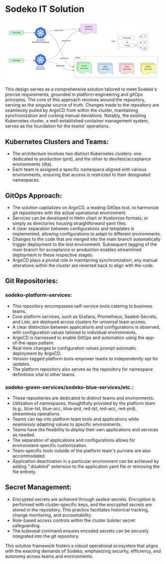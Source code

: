 # Sodeko IT Solution

![Repos](sodeko-repos.png)

This design serves as a comprehensive solution tailored to meet Sodeko's precise requirements, grounded in platform engineering and gitOps principles. The core of this approach revolves around the repository, serving as the singular source of truth. Changes made to the repository are seamlessly pulled by ArgoCD from within the cluster, maintaining synchronization and curbing manual deviations. Notably, the existing Kubernetes cluster, a well-established container management system, serves as the foundation for the teams' operations.

## Kubernetes Clusters and Teams:
- The architecture involves two distinct Kubernetes clusters: one dedicated to production (prd), and the other to dev/test/acceptance environments (dta).
- Each team is assigned a specific namespace aligned with various environments, ensuring that access is restricted to their designated namespaces.

## GitOps Approach:
- The solution capitalizes on ArgoCD, a leading GitOps tool, to harmonize git repositories with the actual operational environment.
- Services can be developed in Helm chart or Kustomize formats, or simply as directories housing straightforward yaml files.
- A clear separation between configurations and templates is implemented, allowing configurations to adapt to different environments.
- Changes to the code that are merged into the main branch automatically trigger deployment to the test environment. Subsequent tagging of the main branch for acceptance or production enables streamlined deployment to these respective stages.
- ArgoCD plays a pivotal role in maintaining synchronization; any manual alterations within the cluster are reverted back to align with the code.

## Git Repositories:
### sodeko-platform-services:
- This repository encompasses self-service tools catering to business teams.
- Core platform services, such as Grafana, Prometheus, Sealed-Secrets, and Loki, are deployed across clusters for universal team access.
- A clear distinction between applications and configurations is observed, with configuration values tailored to individual environments.
- ArgoCD is harnessed to enable GitOps and automation using the app-of-the-apps pattern.
- Real-time changes to configuration values prompt automatic deployment by ArgoCD.
- Version-tagged platform tools empower teams to independently opt for updates.
- The platform repository also serves as the repository for namespace definitions vital to other teams.

### sodeko-green-services/sodeko-blue-services/etc.:
- These repositories are dedicated to distinct teams and environments.
- Utilization of namespaces, thoughtfully provided by the platform team (e.g., blue-tst, blue-acc, blue-prd, red-tst, red-acc, red-prd), streamlines operations.
- Teams can tap into platform team tools and applications while seamlessly adapting values to specific environments.
- Teams have the flexibility to deploy their own applications and services as needed.
- The separation of applications and configurations allows for environment-specific customization.
- Team-specific tools outside of the platform team's purview are also accommodated.
- Application deactivation in a particular environment can be achieved by adding ".disabled" extension to the application yaml file or removing the file entirely.

## Secret Management:
- Encrypted secrets are achieved through sealed-secrets. Encryption is performed with cluster-specific keys, and the encrypted secrets are stored in the repository. This practice facilitates historical tracking, change monitoring, and accountability.
- Role-based access controls within the cluster bolster secret safeguarding.
- The kubeseal command ensures encoded secrets can be securely integrated into the git repository.

This solution framework fosters a robust operational ecosystem that aligns with the exacting demands of Sodeko, emphasizing security, efficiency, and autonomy across teams and environments.
